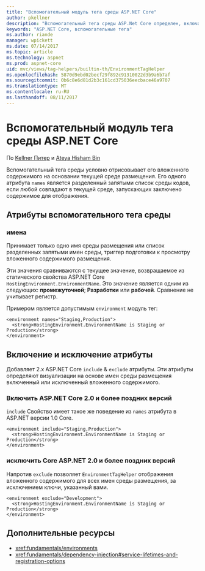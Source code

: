 ```yaml
---
title: "Вспомогательный модуль тега среды ASP.NET Core"
author: pkellner
description: "Вспомогательный тега среды ASP.Net Core определен, включая все свойства"
keywords: "ASP.NET Core, вспомогательные тега"
ms.author: riande
manager: wpickett
ms.date: 07/14/2017
ms.topic: article
ms.technology: aspnet
ms.prod: aspnet-core
uid: mvc/views/tag-helpers/builtin-th/EnvironmentTagHelper
ms.openlocfilehash: 5870d9ebd02becf29f892c91310022d3b9a6b7af
ms.sourcegitcommit: 0b6c8e6d81d2b3c161cd375036eecbace46a9707
ms.translationtype: MT
ms.contentlocale: ru-RU
ms.lasthandoff: 08/11/2017
---
```

# <a name="environment-tag-helper-in-aspnet-core"></a>Вспомогательный модуль тега среды ASP.NET Core

По [Kellner Питер](http://peterkellner.net) и [Ateya Hisham Bin](https://twitter.com/hishambinateya)

Вспомогательный тега среды условно отрисовывает его вложенного содержимого на основании текущей среде размещения. Его одного атрибута `names` является разделенный запятыми список среды кодов, если любой совпадают в текущей среде, запускающих заключено содержимое для отображения.

## <a name="environment-tag-helper-attributes"></a>Атрибуты вспомогательного тега среды

### <a name="names"></a>имена

Принимает только одно имя среды размещения или список разделенных запятыми имен среды, триггер подготовки к просмотру вложенного содержимого размещения.

Эти значения сравниваются с текущее значение, возвращаемое из статического свойства ASP.NET Core `HostingEnvironment.EnvironmentName`.  Это значение является одним из следующих: **промежуточной**; **Разработки** или **рабочей**. Сравнение не учитывает регистр.

Примером является допустимым `environment` модуль тег:

```cshtml
<environment names="Staging,Production">
  <strong>HostingEnvironment.EnvironmentName is Staging or Production</strong>
</environment>
```

## <a name="include-and-exclude-attributes"></a>Включение и исключение атрибуты

Добавляет 2.x ASP.NET Core `include`  &  `exclude` атрибуты. Эти атрибуты определяют визуализации на основе имен среды размещения включенный или исключенный вложенного содержимого.

### <a name="include-aspnet-core-20-and-later"></a>Включить ASP.NET Core 2.0 и более поздних версий

`include` Свойство имеет такое же поведение из `names` атрибута в ASP.NET версии 1.0 Core.

```cshtml
<environment include="Staging,Production">
  <strong>HostingEnvironment.EnvironmentName is Staging or Production</strong>
</environment>
```

### <a name="exclude-aspnet-core-20-and-later"></a>исключить Core ASP.NET 2.0 и более поздних версий

Напротив `exclude` позволяет `EnvironmentTagHelper` отображения вложенного содержимого для всех имен среды размещения, за исключением ключи, указанный вами.

```cshtml
<environment exclude="Development">
  <strong>HostingEnvironment.EnvironmentName is Staging or Production</strong>
</environment>
```

## <a name="additional-resources"></a>Дополнительные ресурсы

* <xref:fundamentals/environments>
* <xref:fundamentals/dependency-injection#service-lifetimes-and-registration-options>